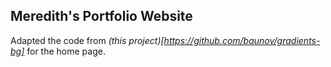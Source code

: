 ## Meredith's Portfolio Website
Adapted the code from *(this project)[https://github.com/baunov/gradients-bg]* for the home page.